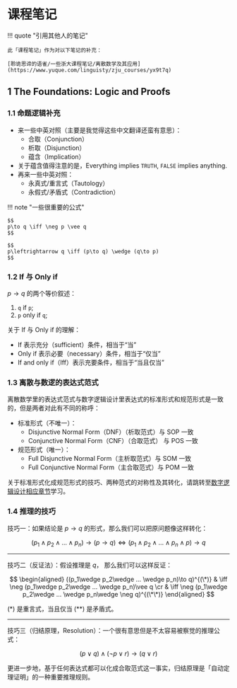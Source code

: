 # 课程笔记

!!! quote "引用其他人的笔记"

    此「课程笔记」作为对以下笔记的补充：

    [聆诡思谛的语雀/一些浙大课程笔记/离散数学及其应用](https://www.yuque.com/linguisty/zju_courses/yx9t7q)

## 1 The Foundations: Logic and Proofs

### 1.1 命题逻辑补充

- 来一些中英对照（主要是我觉得这些中文翻译还蛮有意思）：
    - 合取（Conjunction）
    - 析取（Disjunction）
    - 蕴含（Implication）
- 关于蕴含值得注意的是，Everything implies `TRUTH`, `FALSE` implies anything.
- 再来一些中英对照：
    - 永真式/重言式（Tautology）
    - 永假式/矛盾式（Contradiction）

!!! note "一些很重要的公式"

    $$
    p\to q \iff \neg p \vee q
    $$

    $$
    p\leftrightarrow q \iff (p\to q) \wedge (q\to p)
    $$

### 1.2 If 与 Only if

$p\to q$ 的两个等价叙述：

1. `q` if `p`;
2. `p` only if `q`;

关于 If 与 Only if 的理解：

- If 表示充分（sufficient）条件，相当于“当”
- Only if 表示必要（necessary）条件，相当于“仅当”
- If and only if（Iff）表示充要条件，相当于“当且仅当”

### 1.3 离散与数逻的表达式范式

离散数学里的表达式范式与数字逻辑设计里表达式的标准形式和规范形式是一致的，但是两者对此有不同的称呼：

- 标准形式（不唯一）：
    - Disjunctive Normal Form（DNF）（析取范式）与 SOP 一致
    - Conjunctive Normal Form（CNF）（合取范式） 与 POS 一致
- 规范形式（唯一）：
    - Full Disjunctive Normal Form（主析取范式）与 SOM 一致
    - Full Conjunctive Normal Form（主合取范式）与 POM 一致

关于标准形式化成规范形式的技巧、两种范式的对称性及其转化，请跳转至[数字逻辑设计相应章节](/cs/digital_logic/note0/#22)学习。

### 1.4 推理的技巧

技巧一：如果结论是 $p\to q$ 的形式，那么我们可以把原问题像这样转化：

$$
(p_1\wedge p_2\wedge ... \wedge p_n)\to(p\to q) \iff (p_1\wedge p_2\wedge ... \wedge p_n \wedge p)\to q
$$

---

技巧二（反证法）：假设推理是 $q$， 那么我们可以这样反证：

$$
\begin{aligned}
((p_1\wedge p_2\wedge ... \wedge p_n)\to q)^{(\*)} & \iff \neg (p_1\wedge p_2\wedge ... \wedge p_n)\vee q \cr
& \iff \neg (p_1\wedge p_2\wedge ... \wedge p_n\wedge \neg q)^{(\*\*)}
\end{aligned}
$$

(\*) 是重言式，当且仅当 (\*\*) 是矛盾式。

---

技巧三（归结原理，Resolution）：一个很有意思但是不太容易被察觉的推理公式：

$$
(p\vee q)\wedge (\neg p\vee r)\to (q\vee r)
$$

更进一步地，基于任何表达式都可以化成合取范式这一事实，归结原理是「自动定理证明」的一种重要推理规则。